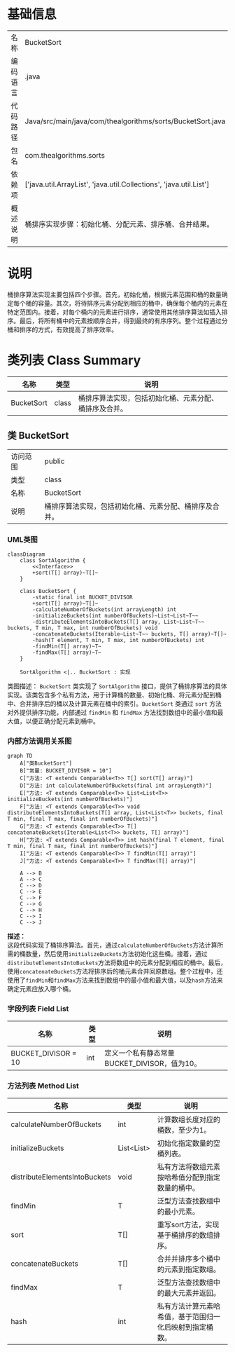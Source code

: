 # 基础信息

|      |      |
|------|------|
| 名称 | BucketSort |
| 编码语言 | .java |
| 代码路径 | Java/src/main/java/com/thealgorithms/sorts/BucketSort.java |
| 包名 | com.thealgorithms.sorts |
| 依赖项 | ['java.util.ArrayList', 'java.util.Collections', 'java.util.List'] |
| 概述说明 | 桶排序实现步骤：初始化桶、分配元素、排序桶、合并结果。 |

# 说明

桶排序算法实现主要包括四个步骤。首先，初始化桶，根据元素范围和桶的数量确定每个桶的容量。其次，将待排序元素分配到相应的桶中，确保每个桶内的元素在特定范围内。接着，对每个桶内的元素进行排序，通常使用其他排序算法如插入排序。最后，将所有桶中的元素按顺序合并，得到最终的有序序列。整个过程通过分桶和排序的方式，有效提高了排序效率。

# 类列表 Class Summary

| 名称   | 类型  | 说明 |
|-------|------|-------------|
| BucketSort | class | 桶排序算法实现，包括初始化桶、元素分配、桶排序及合并。 |



## 类 BucketSort

|      |      |
|------|------|
| 访问范围 | public |
| 类型 | class |
| 名称 | BucketSort |
| 说明 | 桶排序算法实现，包括初始化桶、元素分配、桶排序及合并。 |


### UML类图

```mermaid
classDiagram
    class SortAlgorithm {
        <<Interface>>
        +sort(T[] array)~T[]~
    }

    class BucketSort {
        -static final int BUCKET_DIVISOR
        +sort(T[] array)~T[]~
        -calculateNumberOfBuckets(int arrayLength) int
        -initializeBuckets(int numberOfBuckets)~List~List~T~~
        -distributeElementsIntoBuckets(T[] array, List~List~T~~ buckets, T min, T max, int numberOfBuckets) void
        -concatenateBuckets(Iterable~List~T~~ buckets, T[] array)~T[]~
        -hash(T element, T min, T max, int numberOfBuckets) int
        -findMin(T[] array)~T~
        -findMax(T[] array)~T~
    }

    SortAlgorithm <|.. BucketSort : 实现
```

类图描述：
`BucketSort` 类实现了 `SortAlgorithm` 接口，提供了桶排序算法的具体实现。该类包含多个私有方法，用于计算桶的数量、初始化桶、将元素分配到桶中、合并排序后的桶以及计算元素在桶中的索引。`BucketSort` 类通过 `sort` 方法对外提供排序功能，内部通过 `findMin` 和 `findMax` 方法找到数组中的最小值和最大值，以便正确分配元素到桶中。


### 内部方法调用关系图

```mermaid
graph TD
    A["类BucketSort"]
    B["常量: BUCKET_DIVISOR = 10"]
    C["方法: <T extends Comparable<T>> T[] sort(T[] array)"]
    D["方法: int calculateNumberOfBuckets(final int arrayLength)"]
    E["方法: <T extends Comparable<T>> List<List<T>> initializeBuckets(int numberOfBuckets)"]
    F["方法: <T extends Comparable<T>> void distributeElementsIntoBuckets(T[] array, List<List<T>> buckets, final T min, final T max, final int numberOfBuckets)"]
    G["方法: <T extends Comparable<T>> T[] concatenateBuckets(Iterable<List<T>> buckets, T[] array)"]
    H["方法: <T extends Comparable<T>> int hash(final T element, final T min, final T max, final int numberOfBuckets)"]
    I["方法: <T extends Comparable<T>> T findMin(T[] array)"]
    J["方法: <T extends Comparable<T>> T findMax(T[] array)"]

    A --> B
    A --> C
    C --> D
    C --> E
    C --> F
    C --> G
    C --> H
    C --> I
    C --> J
```

**描述：**  
这段代码实现了桶排序算法。首先，通过`calculateNumberOfBuckets`方法计算所需的桶数量，然后使用`initializeBuckets`方法初始化这些桶。接着，通过`distributeElementsIntoBuckets`方法将数组中的元素分配到相应的桶中。最后，使用`concatenateBuckets`方法将排序后的桶元素合并回原数组。整个过程中，还使用了`findMin`和`findMax`方法来找到数组中的最小值和最大值，以及`hash`方法来确定元素应放入哪个桶。

### 字段列表 Field List

| 名称  | 类型  | 说明 |
|-------|-------|------|
| BUCKET_DIVISOR = 10 | int | 定义一个私有静态常量BUCKET_DIVISOR，值为10。 |

### 方法列表 Method List

| 名称  | 类型  | 说明 |
|-------|-------|------|
| calculateNumberOfBuckets | int | 计算数组长度对应的桶数，至少为1。 |
| initializeBuckets | List<List<T>> | 初始化指定数量的空桶列表。 |
| distributeElementsIntoBuckets | void | 私有方法将数组元素按哈希值分配到指定数量的桶中。 |
| findMin | T | 泛型方法查找数组中的最小元素。 |
| sort | T[] | 重写sort方法，实现基于桶排序的数组排序。 |
| concatenateBuckets | T[] | 合并并排序多个桶中的元素到指定数组。 |
| findMax | T | 泛型方法查找数组中的最大元素并返回。 |
| hash | int | 私有方法计算元素哈希值，基于范围归一化后映射到指定桶数。 |




